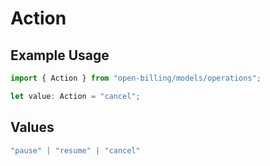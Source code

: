 # Action

## Example Usage

```typescript
import { Action } from "open-billing/models/operations";

let value: Action = "cancel";
```

## Values

```typescript
"pause" | "resume" | "cancel"
```